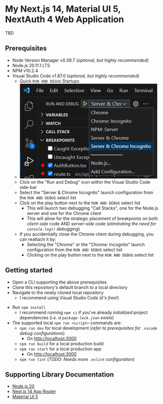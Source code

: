 # My Next.js 14, Material UI 5, NextAuth 4 Web Application
<!-- TODO -->
TBD

## Prerequisites
- Node Version Manager v0.39.7 (_optional, but highly recommended_)
- Node.js 20.11.1 LTS
- NPM v10.2.4
- Visual Studio Code v1.87.0 (_optional, but highly recommended_)
  - Quick `RUN AND DEGUG` Startups
  - ![README_image_01.png](https://github.com/jphillips28/my-next-mui-auth-app/blob/main/README_image_01.png?raw=true)
  - Click on the "Run and Debug" icon within the Visual Studio Code side-bar
  - Select the "Server & Chrome Incognito" launch configuration from the `RUN AND DEBUG` select list
  - Click on the play button next to the `RUN AND DEBUG` select list
    - This will launch two debugging "Call Stacks", one for the Node.js server and one for the Chrome client
    - This will allow for the strategic placement of breakpoints on both _client-side_ code AND _server-side_ code (_eliminating the need for `console.log()` debugging_)
  - If you accidentially close the Chrome client during debugging, you can reattach it by:
    - Selecting the "Chrome" or the "Chrome: Incognito" launch configuration from the `RUN AND DEBUG` select list
    - Clicking on the play button next to the `RUN AND DEBUG` select list

## Getting started
- Open a CLI supporting the above prerequisites
- Clone this repository's default branch to a local directory
- Navigate to the newly cloned local repository
  - I recommend using Visual Studio Code (_it's free!_)
<!-- - Copy and rename the `.env.local.sample` file to `.env.local` -->
- Run `npm install`
  - I recommend running `npm ci` if you've already _initialized_ project dependencies (_i.e. a `package-lock.json` exists_)
- The supported local `npm run <script>` commands are:
  - `npm run dev` for local development (_refer to prerequisites for `.vscode` debug configurations_)
    - On [http://localhost:3000](http://localhost:3000)
  - `npm run build` for a local production build
  - `npm run start` for a local production app
    - On [http://localhost:3000](http://localhost:3000)
  - `npm run lint` (_TODO: Needs more `.eslint` configuration_)

## Supporting Library Documentation
- [Node.js 20](https://nodejs.org/dist/latest-v20.x/docs/api/)
- [Next.js 14 App Router](https://nextjs.org/docs)
- [Material UI 5](https://mui.com/material-ui/getting-started/)
